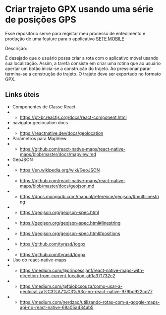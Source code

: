 # Criar trajeto GPX usando uma série de posições GPS

Esse repositório serve para registar meu processo de entedimento e produção de uma feature para o applicativo [SETE MOBILE](https://github.com/marcosroriz/sete-mobile)

Descrição: 

É desejado que o usuário possa criar a rota com o aplicativo móvel usando sua localização. Assim, a tarefa consiste em criar uma rotina que ao usuário apertar um botão inicia-se a construção do trajeto. Ao pressionar parar termina-se a construção do trajeto. O trajeto deve ser exportado no formato GPX.

## Links úteis
 - Componentes de Classe React
 - - https://pt-br.reactjs.org/docs/react-component.html
 - navigator.geolocation docs
 - - https://reactnative.dev/docs/geolocation
 - Parâmetros para MapView
 - - https://github.com/react-native-maps/react-native-maps/blob/master/docs/mapview.md
 - GeoJSON
 - - https://en.wikipedia.org/wiki/GeoJSON
 - - https://github.com/react-native-maps/react-native-maps/blob/master/docs/geojson.md
 - - https://docs.mongodb.com/manual/reference/geojson/#multilinestring
 - - https://geojson.org/geojson-spec.html
 - - https://geojson.org/geojson-spec.html#linestring
 - - https://geojson.org/geojson-spec.html#positions
 - - https://github.com/tyrasd/togpx
 - - https://github.com/tyrasd/togpx
 - Uso do react-native-maps
 - - https://medium.com/@princessjanf/react-native-maps-with-direction-from-current-location-ab1a371732c2
 - - https://medium.com/@fbiobcsouza/como-usar-a-geolocaliza%C3%A7%C3%A3o-no-react-native-979bc922cd77
 - - https://medium.com/nerdzao/utilizando-rotas-com-a-google-maps-api-no-react-native-69a05a434ab5